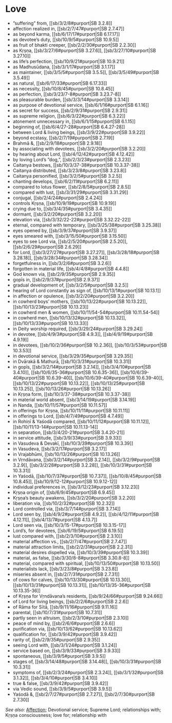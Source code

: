 # Love

* ”suffering” from, [[sb/3/2/8#purport|SB 3.2.8]]
* affection realized in, [[sb/2/7/47#purport|SB 2.7.47]]
* as beyond karma, [[sb/6/17/17#purport|SB 6.17.17]]
* as devotee’s duty, [[sb/10/9/5#purport|SB 10.9.5]]
* as fruit of bhakti creeper, [[sb/2/2/30#purport|SB 2.2.30]]
* as Kṛṣṇa, [[sb/3/27/6#purport|SB 3.27.6]], [[sb/3/27/10#purport|SB 3.27.10]]
* as life’s perfection, [[sb/10/9/21#purport|SB 10.9.21]]
* as Madhusūdana, [[sb/3/1/17#purport|SB 3.1.17]]
* as maintainer, [[sb/3/5/5#purport|SB 3.5.5]], [[sb/3/5/49#purport|SB 3.5.49]]
* as natural, [[sb/6/17/33#purport|SB 6.17.33]]
* as necessity, [[sb/10/8/45#purport|SB 10.8.45]]
* as perfection, [[sb/3/23/7-8#purport|SB 3.23.7-8]]
* as pleasurable burden, [[sb/3/3/14#purport|SB 3.3.14]]
* as purpose of devotional service, [[sb/6/1/16#purport|SB 6.1.16]]
* as secret for success, [[sb/2/9/31#purport|SB 2.9.31]]
* as supreme religion, [[sb/6/3/22#purport|SB 6.3.22]]
* atonement unnecessary in, [[sb/6/1/15#purport|SB 6.1.15]]
* beginning of, [[sb/6/4/27-28#purport|SB 6.4.27-28]]
* between Lord & living beings, [[sb/3/9/22#purport|SB 3.9.22]]
* beyond ecstasy, [[sb/2/7/19#purport|SB 2.7.19]]
* Brahmā &, [[sb/2/9/18#purport|SB 2.9.18]]
* by associating with devotees, [[sb/3/2/20#purport|SB 3.2.20]]
* by hearing about Lord, [[sb/4/12/42#purport|SB 4.12.42]]
* by loving Lord’s ”dog,”, [[sb/2/3/23#purport|SB 2.3.23]]
* Caitanya bestows, [[sb/10/3/37-38#purport|SB 10.3.37-38]]
* Caitanya distributed, [[sb/3/23/8#purport|SB 3.23.8]]
* Caitanya personified, [[sb/3/2/5#purport|SB 3.2.5]]
* chanting develops, [[sb/6/2/11#purport|SB 6.2.11]]
* compared to lotus flower, [[sb/2/8/5#purport|SB 2.8.5]]
* compared with lust, [[sb/3/31/29#purport|SB 3.31.29]]
* conjugal, [[sb/2/4/24#purport|SB 2.4.24]]
* controls Kṛṣṇa, [[sb/10/9/19#purport|SB 10.9.19]]
* crying due to, [[sb/3/4/35#purport|SB 3.4.35]]
* dormant, [[sb/3/2/20#purport|SB 3.2.20]]
* elevation via, [[sb/3/32/22-22#purport|SB 3.32.22-22]]
* eternal, compared with temporary, [[sb/3/25/38#purport|SB 3.25.38]]
* eyes opened by, [[sb/3/9/37#purport|SB 3.9.37]]
* eyes smeared with, [[sb/3/15/50#purport|SB 3.15.50]]
* eyes to see Lord via, [[sb/2/5/20#purport|SB 2.5.20]], [[sb/2/6/29#purport|SB 2.6.29]]
* for Lord, [[sb/3/27/27#purport|SB 3.27.27]], [[sb/3/28/18#purport|SB 3.28.18]], [[sb/3/28/34#purport|SB 3.28.34]]
* forgetfulness in, [[sb/3/2/6#purport|SB 3.2.6]]
* forgotten in material life, [[sb/4/4/8#purport|SB 4.4.8]]
* God known via, [[sb/2/9/35#purport|SB 2.9.35]]
* gopīs in, [[sb/2/9/37#purport|SB 2.9.37]]
* gradual development of, [[sb/3/2/5#purport|SB 3.2.5]]
* hearing of Lord constantly as sign of, [[sb/10/13/1#purport|SB 10.13.1]]
* in affection or opulence, [[sb/3/2/20#purport|SB 3.2.20]]
* in cowherd boys’ mothers, [[sb/10/13/22#purport|SB 10.13.22]], [[sb/10/13/23#purport|SB 10.13.23]]
* in cowherd men & women, [[sb/10/11/54-54#purport|SB 10.11.54-54]]
* in cowherd men, [[sb/10/13/32#purport|SB 10.13.32]], [[sb/10/13/33#purport|SB 10.13.33]]
* in Deity worship required, [[sb/3/29/24#purport|SB 3.29.24]]
* in devotee, [[sb/4/9/3#purport|SB 4.9.3]], [[sb/4/9/19#purport|SB 4.9.19]]
* in devotees, [[sb/10/2/36#purport|SB 10.2.36]], [[sb/10/3/53#purport|SB 10.3.53]]
* in devotional service, [[sb/3/29/35#purport|SB 3.29.35]]
* in Dvārakā & Mathurā, [[sb/10/3/31#purport|SB 10.3.31]]
* in gopīs, [[sb/3/2/14#purport|SB 3.2.14]], [[sb/3/4/10#purport|SB 3.4.10]], [[sb/10/6/35-36#purport|SB 10.6.35-36]], [[sb/10/6/39-40#purport|SB 10.6.39-40]], [[sb/10/6/39-40#purport|SB 10.6.39-40]], [[sb/10/13/22#purport|SB 10.13.22]], [[sb/10/13/25#purport|SB 10.13.25]], [[sb/10/13/26#purport|SB 10.13.26]]
* in Kṛṣṇa form, [[sb/10/3/37-38#purport|SB 10.3.37-38]]
* in material world absent, [[sb/3/14/19#purport|SB 3.14.19]]
* in Nanda, [[sb/10/11/57#purport|SB 10.11.57]]
* in offerings for Kṛṣṇa, [[sb/10/11/11#purport|SB 10.11.11]]
* in offerings to Lord, [[sb/4/7/49#purport|SB 4.7.49]]
* in Rohiṇī & Yaśodā compared, [[sb/10/11/12#purport|SB 10.11.12]], [[sb/10/11/13-14#purport|SB 10.11.13-14]]
* in separation, [[sb/3/4/20-21#purport|SB 3.4.20-21]]
* in service attitude, [[sb/3/9/33#purport|SB 3.9.33]]
* in Vasudeva & Devakī, [[sb/10/3/39#purport|SB 10.3.39]]
* in Vasudeva, [[sb/3/2/17#purport|SB 3.2.17]]
* in Vrajabhūmi, [[sb/10/13/26#purport|SB 10.13.26]]
* in Vṛndāvana, [[sb/3/2/14#purport|SB 3.2.14]], [[sb/3/2/9#purport|SB 3.2.9]], [[sb/3/2/28#purport|SB 3.2.28]], [[sb/10/3/31#purport|SB 10.3.31]]
* in Yaśodā, [[sb/10/7/37#purport|SB 10.7.37]], [[sb/10/8/45#purport|SB 10.8.45]], [[sb/10/9/12-12#purport|SB 10.9.12-12]]
* individual preferences in, [[sb/3/12/23#purport|SB 3.12.23]]
* Kṛṣṇa origin of, [[sb/6/9/45#purport|SB 6.9.45]]
* Kṛṣṇa’s beauty awakens, [[sb/3/2/20#purport|SB 3.2.20]]
* liberation via, [[sb/10/2/32#purport|SB 10.2.32]]
* Lord controlled via, [[sb/3/7/14#purport|SB 3.7.14]]
* Lord seen by, [[sb/4/9/2#purport|SB 4.9.2]], [[sb/4/12/11#purport|SB 4.12.11]], [[sb/4/13/7#purport|SB 4.13.7]]
* Lord seen via, [[sb/10/3/15-17#purport|SB 10.3.15-17]]
* Lord’s, for devotees, [[sb/6/19/5#purport|SB 6.19.5]]
* lust compared with, [[sb/2/3/10#purport|SB 2.3.10]]
* material affection vs., [[sb/2/7/47#purport|SB 2.7.47]]
* material attraction limits, [[sb/2/2/31#purport|SB 2.2.31]]
* material desires dispelled via, [[sb/10/3/39#purport|SB 10.3.39]]
* material, as false, [[sb/3/30/8-8#purport|SB 3.30.8-8]]
* material, compared with spiritual, [[sb/10/13/50#purport|SB 10.13.50]]
* materialists lack, [[sb/3/23/8#purport|SB 3.23.8]]
* miseries absent in, [[sb/2/7/31#purport|SB 2.7.31]]
* of cows for calves, [[sb/10/13/30#purport|SB 10.13.30]], [[sb/10/13/31#purport|SB 10.13.31]], [[sb/10/13/35-36#purport|SB 10.13.35-36]]
* of Kṛṣṇa for Vṛndāvana’s residents, [[sb/9/24/66#purport|SB 9.24.66]]
* of Lord for living beings, [[sb/2/2/6#purport|SB 2.2.6]]
* of Rāma for Sītā, [[sb/9/11/16#purport|SB 9.11.16]]
* parental, [[sb/10/7/31#purport|SB 10.7.31]]
* partly seen in altruism, [[sb/2/3/10#purport|SB 2.3.10]]
* peace of mind by, [[sb/2/6/6#purport|SB 2.6.6]]
* purification via, [[sb/10/13/62#purport|SB 10.13.62]]
* qualification for, [[sb/3/9/42#purport|SB 3.9.42]]
* rarity of, [[sb/2/9/35#purport|SB 2.9.35]]
* seeing Lord with, [[sb/3/1/24#purport|SB 3.1.24]]
* service based on, [[sb/3/9/33#purport|SB 3.9.33]]
* spontaneous, [[sb/3/9/5#purport|SB 3.9.5]]
* stages of, [[sb/3/14/48#purport|SB 3.14.48]], [[sb/10/3/31#purport|SB 10.3.31]]
* symptoms of, [[sb/2/3/24#purport|SB 2.3.24]], [[sb/3/1/32#purport|SB 3.1.32]], [[sb/3/4/10#purport|SB 3.4.10]]
* true & false, [[sb/3/9/42#purport|SB 3.9.42]]
* via Vedic sound, [[sb/3/9/5#purport|SB 3.9.5]]
* Yaśodā &, [[sb/2/7/27#purport|SB 2.7.27]], [[sb/2/7/30#purport|SB 2.7.30]]

*See also:* [Affection](entries/affection.md); Devotional service; Supreme Lord; relationships with; Kṛṣṇa consciousness; love for; relationship with
